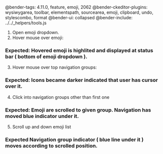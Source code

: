 @bender-tags: 4.11.0, feature, emoji, 2062
@bender-ckeditor-plugins: wysiwygarea, toolbar, elementspath, sourcearea, emoji, clipboard, undo, stylescombo, format
@bender-ui: collapsed
@bender-include: ../../_helpers/tools.js

1. Open emoji dropdown.
2. Hover mouse over emoji:
### Expected: Hovered emoji is highlited and displayed at status bar ( bottom of emoji dropdown ).
3. Hover mouse over top navigation groups:
### Expected: Icons became darker indicated that user has cursor over it.
4. Click into navigation groups other than first one
### Expected: Emoji are scrolled to given group. Navigation has moved blue indicator under it.
5. Scroll up and down emoji list
### Expected Navigation group indicator ( blue line under it ) moves according to scrolled position.
